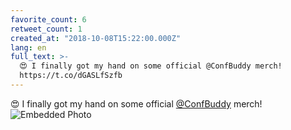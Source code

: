 ```yaml
---
favorite_count: 6
retweet_count: 1
created_at: "2018-10-08T15:22:00.000Z"
lang: en
full_text: >-
  😍 I finally got my hand on some official @ConfBuddy merch!
  https://t.co/dGASLfSzfb
---
```


😍 I finally got my hand on some official
[@ConfBuddy](https://twitter.com/ConfBuddy) merch!
![Embedded Photo](https://twitter-media-coderbyheart.s3.eu-north-1.amazonaws.com/1049319001992646656-Do_uCeUXkAAvTlD.jpg)
